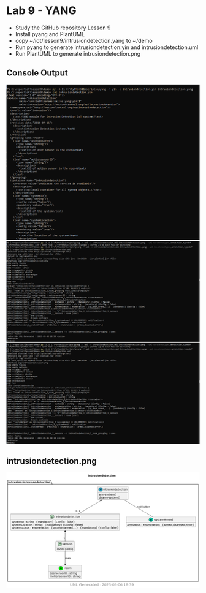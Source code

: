 # Lab 9 - YANG
- Study the GitHub repository Lesson 9
- Install pyang and PlantUML
- copy ~/iot/lesson9/intrusiondetection.yang to ~/demo
- Run pyang to generate intrusiondetection.yin and intrusiondetection.uml
- Run PlantUML to generate intrusiondetection.png





## Console Output

![](https://github.com/tnuevaes/CPE322_S23/blob/08b320a1b5b18431170934a05c90072cab5bbf38/lab%209/Terminal1.png)
![](https://github.com/tnuevaes/CPE322_S23/blob/08b320a1b5b18431170934a05c90072cab5bbf38/lab%209/Terminal2.png)
![](https://github.com/tnuevaes/CPE322_S23/blob/08b320a1b5b18431170934a05c90072cab5bbf38/lab%209/Terminal2.png)

## intrusiondetection.png

![](https://github.com/tnuevaes/CPE322_S23/blob/08b320a1b5b18431170934a05c90072cab5bbf38/lab%209/intrusiondetection.png)
